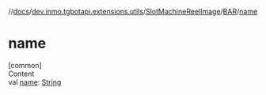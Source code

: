 //[docs](../../../../index.md)/[dev.inmo.tgbotapi.extensions.utils](../../index.md)/[SlotMachineReelImage](../index.md)/[BAR](index.md)/[name](name.md)



# name  
[common]  
Content  
val [name](name.md): [String](https://kotlinlang.org/api/latest/jvm/stdlib/kotlin/-string/index.html)  



